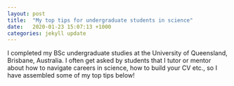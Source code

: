 ```yaml
---
layout: post
title:  "My top tips for undergraduate students in science"
date:   2020-01-23 15:07:13 +1000
categories: jekyll update
---
```


I completed my BSc undergraduate studies at the University of Queensland, Brisbane, Australia. I often get asked by students that I tutor or mentor about how to navigate careers in science, how to build your CV etc., so I have assembled some of my top tips below!
